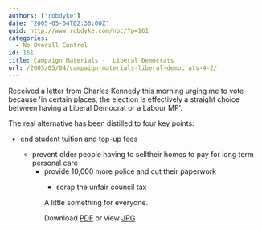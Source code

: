 ```yaml
---
authors: ["robdyke"]
date: "2005-05-04T02:36:00Z"
guid: http://www.robdyke.com/noc/?p=161
categories:
  - No Overall Control
id: 161
title: Campaign Materials -  Liberal Democrats
url: /2005/05/04/campaign-materials-liberal-democrats-4-2/
---
```

Received a letter from Charles Kennedy this morning urging me to vote because 'in certain places, the election is effectively a straight choice between having a Liberal Democrat or a Labour MP'.

The real alternative has been distilled to four key points:

  * end student tuition and top-up fees</p> 
      * prevent older people having to selltheir homes to pay for long term personal care 
          * provide 10,000 more police and cut their paperwork 
              * scrap the unfair council tax </ul> 
                A little something for everyone.
                
                Download [PDF](http://www.comwifinet.com/becampaign/libdem_letter3may.pdf) or view [JPG](http://www.comwifinet.com/becampaign/libdem_letter3may.jpg)